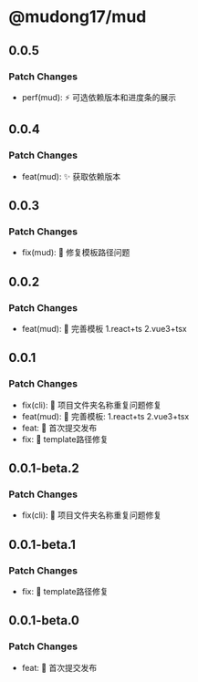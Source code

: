 # @mudong17/mud

## 0.0.5

### Patch Changes

- perf(mud): :zap: 可选依赖版本和进度条的展示

## 0.0.4

### Patch Changes

- feat(mud): :sparkles: 获取依赖版本

## 0.0.3

### Patch Changes

- fix(mud): :bug: 修复模板路径问题

## 0.0.2

### Patch Changes

- feat(mud): :art: 完善模板 1.react+ts 2.vue3+tsx

## 0.0.1

### Patch Changes

- fix(cli): :bug: 项目文件夹名称重复问题修复
- feat(mud): :art: 完善模板: 1.react+ts 2.vue3+tsx
- feat: :tada: 首次提交发布
- fix: :bug: template路径修复

## 0.0.1-beta.2

### Patch Changes

- fix(cli): :bug: 项目文件夹名称重复问题修复

## 0.0.1-beta.1

### Patch Changes

- fix: :bug: template路径修复

## 0.0.1-beta.0

### Patch Changes

- feat: :tada: 首次提交发布
